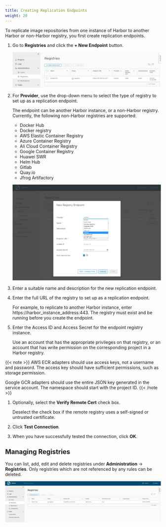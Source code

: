 ```yaml
---
title: Creating Replication Endpoints
weight: 20
---
```


To replicate image repositories from one instance of Harbor to another Harbor or non-Harbor registry, you first create replication endpoints.

1. Go to **Registries** and click the **+ New Endpoint** button.

   ![New replication endpoint](../../../img/replication-endpoint1.png)
1. For **Provider**, use the drop-down menu to select the type of registry to set up as a replication endpoint.

   The endpoint can be another Harbor instance, or a non-Harbor registry. Currently, the following non-Harbor registries are supported:

   - Docker Hub
   - Docker registry
   - AWS Elastic Container Registry
   - Azure Container Registry
   - Ali Cloud Container Registry
   - Google Container Registry
   - Huawei SWR
   - Helm Hub
   - Gitlab
   - Quay.io
   - Jfrog Artifactory

   ![Replication providers](../../../img/replication-endpoint2.png)

1. Enter a suitable name and description for the new replication endpoint.
1. Enter the full URL of the registry to set up as a replication endpoint.

   For example, to replicate to another Harbor instance, enter https://harbor_instance_address:443. The registry must exist and be running before you create the endpoint.
1. Enter the Access ID and Access Secret for the endpoint registry instance.

    Use an account that has the appropriate privileges on that registry, or an account that has write permission on the corresponding project in a Harbor registry.

  {{< note >}}
  AWS ECR adapters should use access keys, not a username and password. The access key should have sufficient permissions, such as storage permission.

  Google GCR adapters should use the entire JSON key generated in the service account. The namespace should start with the project ID.
  {{< /note >}}
1. Optionally, select the **Verify Remote Cert** check box.

    Deselect the check box if the remote registry uses a self-signed or untrusted certificate.
1. Click **Test Connection**.
1. When you have successfully tested the connection, click **OK**.

## Managing Registries  

You can list, add, edit and delete registries under **Administration** -> **Registries**. Only registries which are not referenced by any rules can be deleted.  

![browse project](../../../img/manage-registry.png)
